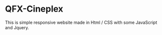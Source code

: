 # QFX-Cineplex
This is simple responsive website made in Html / CSS with some JavaScript and Jquery.
